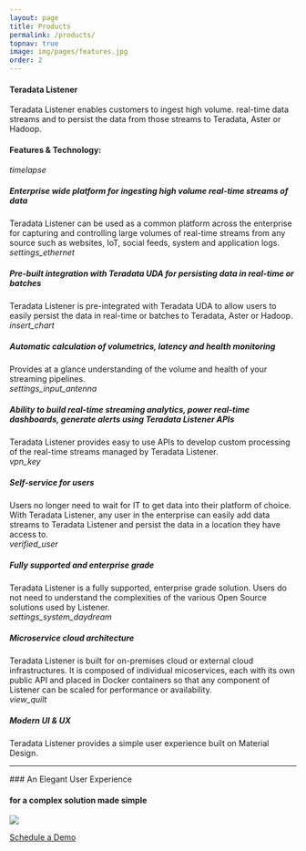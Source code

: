 ```yaml
---
layout: page
title: Products
permalink: /products/
topnav: true
image: img/pages/features.jpg
order: 2
---
```

#### Teradata Listener

Teradata Listener enables customers to ingest high volume. real-time data streams and to persist the data from those streams to Teradata, Aster or Hadoop.

#### Features & Technology:

<div class="mdl-grid">
  <div class="mdl-list-item__icon mdl-cell mdl-cell--1-col mdl-cell--hide-phone">
    <i class="material-icons material-icons--medium">timelapse</i>
  </div>
  <div class="mdl-list-item__text mdl-cell mdl-cell--11-col">
    <h5>Enterprise wide platform for ingesting high volume real-time streams of data</h5>
    <span class="mdl-color-text--grey-500">Teradata Listener can be used as a common platform across the enterprise for capturing and controlling large volumes of real-time streams from any source such as websites, IoT, social feeds, system and application logs.</span>
  </div>

  <div class="mdl-list-item__icon mdl-cell mdl-cell--1-col mdl-cell--hide-phone">
    <i class="material-icons material-icons--medium">settings_ethernet</i>
  </div>
  <div class="mdl-list-item__text mdl-cell mdl-cell--11-col">
    <h5>Pre-built integration with Teradata UDA for persisting data in real-time or batches</h5>
    <span class="mdl-color-text--grey-500">Teradata Listener is pre-integrated with Teradata UDA to allow users to easily persist the data in real-time or batches to Teradata, Aster or Hadoop.</span>
  </div>

  <div class="mdl-list-item__icon mdl-cell mdl-cell--1-col mdl-cell--hide-phone">
    <i class="material-icons material-icons--medium">insert_chart</i>
  </div>
  <div class="mdl-list-item__text mdl-cell mdl-cell--11-col">
    <h5>Automatic calculation of volumetrics, latency and health monitoring</h5>
    <span class="mdl-color-text--grey-500">Provides at a glance understanding of the volume and health of your streaming pipelines.</span>
  </div>

  <div class="mdl-list-item__icon mdl-cell mdl-cell--1-col mdl-cell--hide-phone">
    <i class="material-icons material-icons--medium">settings_input_antenna</i>
  </div>
  <div class="mdl-list-item__text mdl-cell mdl-cell--11-col">
    <h5>Ability to build real-time streaming analytics, power real-time dashboards, generate alerts using Teradata Listener APIs</h5>
    <span class="mdl-color-text--grey-500">Teradata Listener provides easy to use APIs to develop custom processing of the real-time streams managed by Teradata Listener.</span>
  </div>

  <div class="mdl-list-item__icon mdl-cell mdl-cell--1-col mdl-cell--hide-phone">
    <i class="material-icons material-icons--medium">vpn_key</i>
  </div>
  <div class="mdl-list-item__text mdl-cell mdl-cell--11-col">
    <h5>Self-service for users</h5>
    <span class="mdl-color-text--grey-500">Users no longer need to wait for IT to get data into their platform of choice. With Teradata Listener, any user in the enterprise can easily add data streams to Teradata Listener and persist the data in a location they have access to.</span>
  </div>

  <div class="mdl-list-item__icon mdl-cell mdl-cell--1-col mdl-cell--hide-phone">
    <i class="material-icons material-icons--medium">verified_user</i>
  </div>
  <div class="mdl-list-item__text mdl-cell mdl-cell--11-col">
    <h5>Fully supported and enterprise grade</h5>
    <span class="mdl-color-text--grey-500">Teradata Listener is a fully supported, enterprise grade solution. Users do not need to understand the complexities of the various Open Source solutions used by Listener.</span>
  </div>

  <div class="mdl-list-item__icon mdl-cell mdl-cell--1-col mdl-cell--hide-phone">
    <i class="material-icons material-icons--medium">settings_system_daydream</i>
  </div>
  <div class="mdl-list-item__text mdl-cell mdl-cell--11-col">
    <h5>Microservice cloud architecture</h5>
    <span class="mdl-color-text--grey-500">Teradata Listener is built for on-premises cloud or external cloud infrastructures. It is composed of individual micoservices, each with its own public API and placed in Docker containers so that any component of Listener can be scaled for performance or availability.</span>
  </div>



  <div class="mdl-list-item__icon mdl-cell mdl-cell--1-col mdl-cell--hide-phone">
    <i class="material-icons material-icons--medium">view_quilt</i>
  </div>
  <div class="mdl-list-item__text mdl-cell mdl-cell--11-col">
    <h5>Modern UI &amp; UX</h5>
    <span class="mdl-color-text--grey-500">Teradata Listener provides a simple user experience built on Material Design.</span>
  </div>
</div>
<hr>
### An Elegant User Experience

#### for a complex solution made simple

<img class="listener-screen-image" src="{{site.baseurl}}/img/landing/listener-screen.png">

<a href="{{site.baseurl}}/contact" class="mdl-button mdl-js-button mdl-button--raised mdl-js-ripple-effect mdl-button--accent">Schedule a Demo</a>
